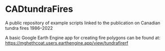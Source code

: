 # CADtundraFires
A public repository of example scripts linked to the publication on Canadian tundra fires 1986–2022

A basic Google Earth Engine app for creating fire polygons can be found at:
https://mghethcoat.users.earthengine.app/view/tundrafirerf
